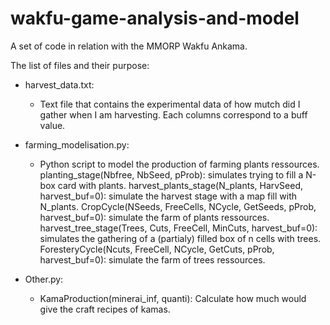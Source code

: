# wakfu-game-analysis-and-model
A set of code in relation with the MMORP Wakfu Ankama.

The list of files and their purpose:

  - harvest_data.txt:
    - Text file that contains the experimental data of how mutch did I gather when I am harvesting. Each columns correspond to a buff value.

  - farming_modelisation.py:
    - Python script to model the production of farming plants ressources.
    planting_stage(Nbfree, NbSeed, pProb): simulates trying to fill a N-box card with plants.
    harvest_plants_stage(N_plants, HarvSeed, harvest_buf=0): simulate the harvest stage with a map fill with N_plants.
    CropCycle(NSeeds, FreeCells, NCycle, GetSeeds, pProb, harvest_buf=0): simulate the farm of plants ressources.
    harvest_tree_stage(Trees, Cuts, FreeCell, MinCuts, harvest_buf=0): simulates the gathering of a (partialy) filled box of n cells with trees.
    ForesteryCycle(Ncuts, FreeCell, NCycle, GetCuts, pProb, harvest_buf=0): simulate the farm of trees ressources.

  - Other.py:
    - KamaProduction(minerai_inf, quanti): Calculate how much would give the craft recipes of kamas.
